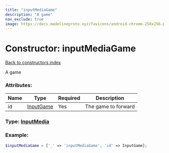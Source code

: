 ```yaml
---
title: "inputMediaGame"
description: "A game"
nav_exclude: true
image: https://docs.madelineproto.xyz/favicons/android-chrome-256x256.png
---
```

# Constructor: inputMediaGame  
[Back to constructors index](/API_docs/constructors/index.html)



A game

### Attributes:

| Name     |    Type       | Required | Description |
|----------|---------------|----------|-------------|
|id|[InputGame](/API_docs/types/InputGame.html) | Yes|The game to forward|



### Type: [InputMedia](/API_docs/types/InputMedia.html)


### Example:

```php
$inputMediaGame = ['_' => 'inputMediaGame', 'id' => InputGame];
```  
